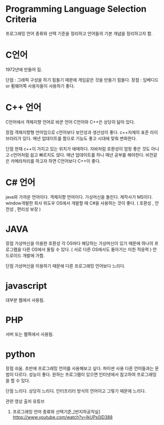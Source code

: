 # Programming Language Selection Criteria

프로그래밍 언어 종류와 선택 기준을 정리하고 
언어들의 기본 개념을 정리하고자 함. 

# C언어
1972년에 만들어 짐. 

단점 : 그래픽 구성을 하기 힘들기 때문에 게임같은 것을 만들기 힘들다. 
장점 : 임베디드 or 펌웨어쪽 사용자들이 사용하기 좋다.

# C++ 언어 
C언어에서 객체지향 언어로 바꾼 언어 
C언어와 C++은 상당히 닮아 있다. 

장점 
객체지향형 언어임으로 c언어보다 보안성과 생산성이 좋다.
c++자체의 표준 라이브러리가 있다. 
매년 업데이트를 함으로 기능도 좋고 시대에 맞춰 변화한다. 


단점
현재 c++이 가지고 있는 위치가 애매하다.
자바처럼 호환성이 엄청 좋은 것도 아니고 
c언어처럼 쉽고 빠르지도 않다.
매년 업데이트를 하니 매년 공부를 해야한다. 
비전같은 카메라처리를 하고자 하면 C언어보다 C++이 좋다.

# C# 언어 
java와 가까운 언어이다. 
객체지향 언어이다.
가상머신을 돌린다. 
제작사가 MS이다. window개발한 회사
위도우 OS에서 개발할 때 C#을 사용하는 것이 좋다. 
( 호환성 , 안전성 , 편리성 보장 )


# JAVA

장점 
가상머신을 이용한 호환성 
각 OS마다 해당하는 가상머신이 있기 때문에 하나의 프로그램을 다른 OS에서 돌릴 수 있다.
( 서로 다른 OS에서도 돌아가는 미칀 적응력 )
안드로이드 개발에 가함.

단점 
가상머신을 이용하기 때문에 다른 프로그래밍 언어보다 느리다. 


# javascript

대부분 웹에서 사용됨.


# PHP

서버 또는 웹쪽에서 사용됨.



# python 

장점
쉬움.
초반에 프로그래밍 언어를 사용해보고 싶다. 파이썬 사용 
다른 언어들과는 문법이 다르다.
성능이 좋다. 
원하는 프로그램이 있으면 인터넷에서 참고하여 프로그래밍을 할 수 있다. 



단점
느리다. 상당히 느리다. 
인터프리터 방식의 언어이고 
그렇기 때문에 느리다.




관련 영상 출처 
유튜브 
1. 프로그래밍 언어 종류와 선택기준_[반지하공작실]
https://www.youtube.com/watch?v=IkUPs0jD388

